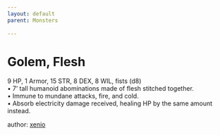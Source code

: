 ```yaml
---
layout: default
parent: Monsters 
   
--- 
```

# Golem, Flesh
9 HP, 1 Armor, 15 STR, 8 DEX, 8 WIL, fists (d8)  
• 7’ tall humanoid abominations made of flesh stitched together.  
• Immune to mundane attacks, fire, and cold.  
• Absorb electricity damage received, healing HP by the same amount instead.  




author: [xenio](https://xenioinabottle.blogspot.com/2021/02/classic-monsters-for-cairnito-part-1.html) 


